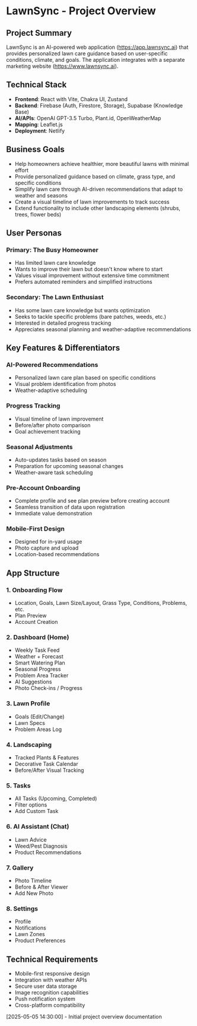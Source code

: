 # LawnSync - Project Overview

## Project Summary
LawnSync is an AI-powered web application (https://app.lawnsync.ai) that provides personalized lawn care guidance based on user-specific conditions, climate, and goals. The application integrates with a separate marketing website (https://www.lawnsync.ai).

## Technical Stack
- **Frontend**: React with Vite, Chakra UI, Zustand
- **Backend**: Firebase (Auth, Firestore, Storage), Supabase (Knowledge Base)
- **AI/APIs**: OpenAI GPT-3.5 Turbo, Plant.id, OpenWeatherMap
- **Mapping**: Leaflet.js
- **Deployment**: Netlify

## Business Goals

- Help homeowners achieve healthier, more beautiful lawns with minimal effort
- Provide personalized guidance based on climate, grass type, and specific conditions
- Simplify lawn care through AI-driven recommendations that adapt to weather and seasons
- Create a visual timeline of lawn improvements to track success
- Extend functionality to include other landscaping elements (shrubs, trees, flower beds)

## User Personas

### Primary: The Busy Homeowner
- Has limited lawn care knowledge
- Wants to improve their lawn but doesn't know where to start
- Values visual improvement without extensive time commitment
- Prefers automated reminders and simplified instructions

### Secondary: The Lawn Enthusiast
- Has some lawn care knowledge but wants optimization
- Seeks to tackle specific problems (bare patches, weeds, etc.)
- Interested in detailed progress tracking
- Appreciates seasonal planning and weather-adaptive recommendations

## Key Features & Differentiators

### AI-Powered Recommendations
- Personalized lawn care plan based on specific conditions
- Visual problem identification from photos
- Weather-adaptive scheduling

### Progress Tracking
- Visual timeline of lawn improvement
- Before/after photo comparison
- Goal achievement tracking

### Seasonal Adjustments
- Auto-updates tasks based on season
- Preparation for upcoming seasonal changes
- Weather-aware task scheduling

### Pre-Account Onboarding
- Complete profile and see plan preview before creating account
- Seamless transition of data upon registration
- Immediate value demonstration

### Mobile-First Design
- Designed for in-yard usage
- Photo capture and upload
- Location-based recommendations

## App Structure

### 1. Onboarding Flow
- Location, Goals, Lawn Size/Layout, Grass Type, Conditions, Problems, etc.
- Plan Preview
- Account Creation

### 2. Dashboard (Home)
- Weekly Task Feed
- Weather + Forecast
- Smart Watering Plan
- Seasonal Progress
- Problem Area Tracker
- AI Suggestions
- Photo Check-ins / Progress

### 3. Lawn Profile
- Goals (Edit/Change)
- Lawn Specs
- Problem Areas Log

### 4. Landscaping
- Tracked Plants & Features
- Decorative Task Calendar
- Before/After Visual Tracking

### 5. Tasks
- All Tasks (Upcoming, Completed)
- Filter options
- Add Custom Task

### 6. AI Assistant (Chat)
- Lawn Advice
- Weed/Pest Diagnosis
- Product Recommendations

### 7. Gallery
- Photo Timeline
- Before & After Viewer
- Add New Photo

### 8. Settings
- Profile
- Notifications
- Lawn Zones
- Product Preferences

## Technical Requirements
- Mobile-first responsive design
- Integration with weather APIs
- Secure user data storage
- Image recognition capabilities
- Push notification system
- Cross-platform compatibility

[2025-05-05 14:30:00] - Initial project overview documentation
